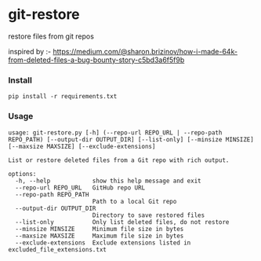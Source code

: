 # git-restore

restore files from git repos

inspired by :- https://medium.com/@sharon.brizinov/how-i-made-64k-from-deleted-files-a-bug-bounty-story-c5bd3a6f5f9b


### Install
```
pip install -r requirements.txt
```

### Usage
```
usage: git-restore.py [-h] (--repo-url REPO_URL | --repo-path REPO_PATH) [--output-dir OUTPUT_DIR] [--list-only] [--minsize MINSIZE] [--maxsize MAXSIZE] [--exclude-extensions]

List or restore deleted files from a Git repo with rich output.

options:
  -h, --help            show this help message and exit
  --repo-url REPO_URL   GitHub repo URL
  --repo-path REPO_PATH
                        Path to a local Git repo
  --output-dir OUTPUT_DIR
                        Directory to save restored files
  --list-only           Only list deleted files, do not restore
  --minsize MINSIZE     Minimum file size in bytes
  --maxsize MAXSIZE     Maximum file size in bytes
  --exclude-extensions  Exclude extensions listed in excluded_file_extensions.txt
```